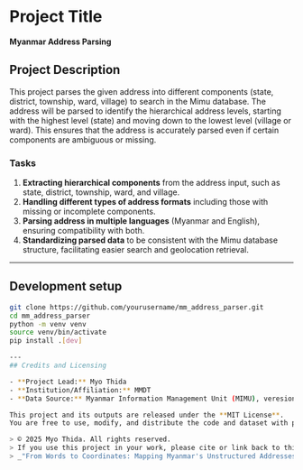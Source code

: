 # Project Title
**Myanmar Address Parsing**

## Project Description

This project parses the given address into different components (state, district, township, ward, village) to search in the Mimu database. The address will be parsed to identify the hierarchical address levels, starting with the highest level (state) and moving down to the lowest level (village or ward). This ensures that the address is accurately parsed even if certain components are ambiguous or missing.

### Tasks

1. **Extracting hierarchical components** from the address input, such as state, district, township, ward, and village.
2. **Handling different types of address formats** including those with missing or incomplete components.
3. **Parsing address in multiple languages** (Myanmar and English), ensuring compatibility with both.
4. **Standardizing parsed data** to be consistent with the Mimu database structure, facilitating easier search and geolocation retrieval.

---

## Development setup

```bash
git clone https://github.com/yourusername/mm_address_parser.git
cd mm_address_parser
python -m venv venv
source venv/bin/activate
pip install .[dev]

---
## Credits and Licensing

- **Project Lead:** Myo Thida
- **Institution/Affiliation:** MMDT
- **Data Source:** Myanmar Information Management Unit (MIMU), veresion 9.6 resleased in Feb 2025

This project and its outputs are released under the **MIT License**.  
You are free to use, modify, and distribute the code and dataset with proper attribution.

> © 2025 Myo Thida. All rights reserved.  
> If you use this project in your work, please cite or link back to this repository and the parent project:  
> _"From Words to Coordinates: Mapping Myanmar's Unstructured Addresses to Coordinates."_